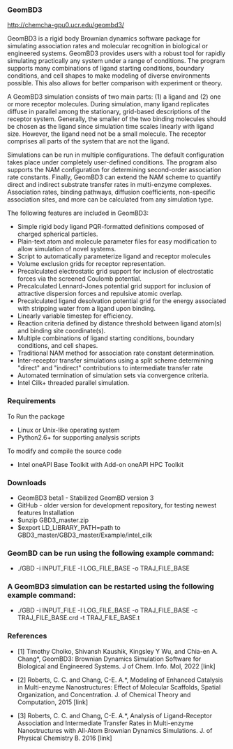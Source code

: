 ### GeomBD3

http://chemcha-gpu0.ucr.edu/geombd3/

GeomBD3 is a rigid body Brownian dynamics software package for simulating association rates and molecular recognition in biological or engineered systems. GeomBD3 provides users with a robust tool for rapidly simulating practically any system under a range of conditions. The program supports many combinations of ligand starting conditions, boundary conditions, and cell shapes to make modeling of diverse environments possible. This also allows for better comparison with experiment or theory.

A GeomBD3 simulation consists of two main parts: (1) a ligand and (2) one or more receptor molecules. During simulation, many ligand replicates diffuse in parallel among the stationary, grid-based descriptions of the receptor system. Generally, the smaller of the two binding molecules should be chosen as the ligand since simulation time scales linearly with ligand size. However, the ligand need not be a small molecule. The receptor comprises all parts of the system that are not the ligand.

Simulations can be run in multiple configurations. The default configuration takes place under completely user-defined conditions. The program also supports the NAM configuration for determining second-order association rate constants. Finally, GeomBD3 can extend the NAM scheme to quantify direct and indirect substrate transfer rates in multi-enzyme complexes. Association rates, binding pathways, diffusion coefficients, non-specific association sites, and more can be calculated from any simulation type.

The following features are included in GeomBD3:

* Simple rigid body ligand PQR-formatted definitions composed of charged spherical particles.
* Plain-text atom and molecule parameter files for easy modification to allow simulation of novel systems.
* Script to automatically parameterize ligand and receptor molecules
* Volume exclusion grids for receptor representation.
* Precalculated electrostatic grid support for inclusion of electrostatic forces via the screened Coulomb potential.
* Precalculated Lennard-Jones potential grid support for inclusion of attractive dispersion forces and repulsive atomic overlap.
* Precalculated ligand desolvation potential grid for the energy associated with stripping water from a ligand upon binding.
* Linearly variable timestep for efficiency.
* Reaction criteria defined by distance threshold between ligand atom(s) and binding site coordinate(s).
* Multiple combinations of ligand starting conditions, boundary conditions, and cell shapes.
* Traditional NAM method for association rate constant determination.
* Inter-receptor transfer simulations using a split scheme determining "direct" and "indirect" contributions to intermediate transfer rate
* Automated termination of simulation sets via convergence criteria.
* Intel Cilk+ threaded parallel simulation.

### Requirements

To Run the package

* Linux or Unix-like operating system
* Python2.6+ for supporting analysis scripts

To modify and compile the source code

* Intel oneAPI Base Toolkit with Add-on oneAPI HPC Toolkit

### Downloads

* GeomBD3 beta1 - Stabilized GeomBD version 3
* GitHub - older version for development repository, for testing newest features Installation
* $unzip GBD3_master.zip
* $export LD_LIBRARY_PATH=path to GBD3_master/GBD3_master/Example/intel_cilk

### GeomBD can be run using the following example command:

* ./GBD -i INPUT_FILE -l LOG_FILE_BASE -o TRAJ_FILE_BASE

### A GeomBD3 simulation can be restarted using the following example command:

* ./GBD -i INPUT_FILE -l LOG_FILE_BASE -o TRAJ_FILE_BASE -c TRAJ_FILE_BASE.crd -t TRAJ_FILE_BASE.t

### References

* [1] Timothy Cholko, Shivansh Kaushik, Kingsley Y Wu, and Chia-en A. Chang*, GeomBD3: Brownian Dynamics Simulation Software for Biological and Engineered Systems. J of Chem. Info. Mol, 2022 [link]
* [2] Roberts, C. C. and Chang, C-E. A.*, Modeling of Enhanced Catalysis in Multi-enzyme Nanostructures: Effect of Molecular Scaffolds, Spatial Organization, and Concentration. J. of Chemical Theory and Computation, 2015 [link]

* [3] Roberts, C. C. and Chang, C-E. A.*, Analysis of Ligand-Receptor Association and Intermediate Transfer Rates in Multi-enzyme Nanostructures with All-Atom Brownian Dynamics Simulations. J. of Physical Chemistry B. 2016 [link]



